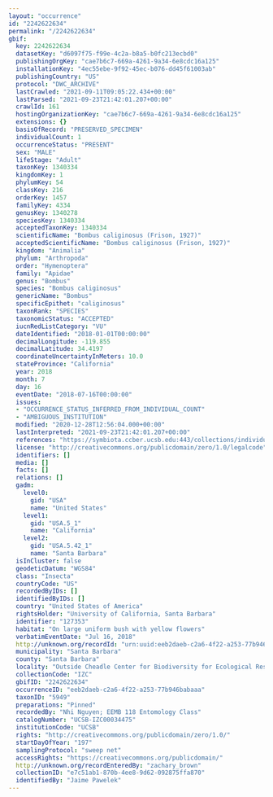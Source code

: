 ```yaml
---
layout: "occurrence"
id: "2242622634"
permalink: "/2242622634"
gbif:
  key: 2242622634
  datasetKey: "d6097f75-f99e-4c2a-b8a5-b0fc213ecbd0"
  publishingOrgKey: "cae7b6c7-669a-4261-9a34-6e8cdc16a125"
  installationKey: "4ec55ebe-9f92-45ec-b076-dd45f61003ab"
  publishingCountry: "US"
  protocol: "DWC_ARCHIVE"
  lastCrawled: "2021-09-11T09:05:22.434+00:00"
  lastParsed: "2021-09-23T21:42:01.207+00:00"
  crawlId: 161
  hostingOrganizationKey: "cae7b6c7-669a-4261-9a34-6e8cdc16a125"
  extensions: {}
  basisOfRecord: "PRESERVED_SPECIMEN"
  individualCount: 1
  occurrenceStatus: "PRESENT"
  sex: "MALE"
  lifeStage: "Adult"
  taxonKey: 1340334
  kingdomKey: 1
  phylumKey: 54
  classKey: 216
  orderKey: 1457
  familyKey: 4334
  genusKey: 1340278
  speciesKey: 1340334
  acceptedTaxonKey: 1340334
  scientificName: "Bombus caliginosus (Frison, 1927)"
  acceptedScientificName: "Bombus caliginosus (Frison, 1927)"
  kingdom: "Animalia"
  phylum: "Arthropoda"
  order: "Hymenoptera"
  family: "Apidae"
  genus: "Bombus"
  species: "Bombus caliginosus"
  genericName: "Bombus"
  specificEpithet: "caliginosus"
  taxonRank: "SPECIES"
  taxonomicStatus: "ACCEPTED"
  iucnRedListCategory: "VU"
  dateIdentified: "2018-01-01T00:00:00"
  decimalLongitude: -119.855
  decimalLatitude: 34.4197
  coordinateUncertaintyInMeters: 10.0
  stateProvince: "California"
  year: 2018
  month: 7
  day: 16
  eventDate: "2018-07-16T00:00:00"
  issues:
  - "OCCURRENCE_STATUS_INFERRED_FROM_INDIVIDUAL_COUNT"
  - "AMBIGUOUS_INSTITUTION"
  modified: "2020-12-28T12:56:04.000+00:00"
  lastInterpreted: "2021-09-23T21:42:01.207+00:00"
  references: "https://symbiota.ccber.ucsb.edu:443/collections/individual/index.php?occid=127353"
  license: "http://creativecommons.org/publicdomain/zero/1.0/legalcode"
  identifiers: []
  media: []
  facts: []
  relations: []
  gadm:
    level0:
      gid: "USA"
      name: "United States"
    level1:
      gid: "USA.5_1"
      name: "California"
    level2:
      gid: "USA.5.42_1"
      name: "Santa Barbara"
  isInCluster: false
  geodeticDatum: "WGS84"
  class: "Insecta"
  countryCode: "US"
  recordedByIDs: []
  identifiedByIDs: []
  country: "United States of America"
  rightsHolder: "University of California, Santa Barbara"
  identifier: "127353"
  habitat: "On large uniform bush with yellow flowers"
  verbatimEventDate: "Jul 16, 2018"
  http://unknown.org/recordId: "urn:uuid:eeb2daeb-c2a6-4f22-a253-77b946babaaa"
  municipality: "Santa Barbara"
  county: "Santa Barbara"
  locality: "Outside Cheadle Center for Biodiversity for Ecological Restoration"
  collectionCode: "IZC"
  gbifID: "2242622634"
  occurrenceID: "eeb2daeb-c2a6-4f22-a253-77b946babaaa"
  taxonID: "5949"
  preparations: "Pinned"
  recordedBy: "Nhi Nguyen; EEMB 118 Entomology Class"
  catalogNumber: "UCSB-IZC00034475"
  institutionCode: "UCSB"
  rights: "http://creativecommons.org/publicdomain/zero/1.0/"
  startDayOfYear: "197"
  samplingProtocol: "sweep net"
  accessRights: "https://creativecommons.org/publicdomain/"
  http://unknown.org/recordEnteredBy: "zachary_brown"
  collectionID: "e7c51ab1-870b-4ee8-9d62-092875ffa870"
  identifiedBy: "Jaime Pawelek"
---
```

